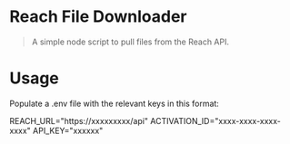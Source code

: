# Reach File Downloader
> A simple node script to pull files from the Reach API.

# Usage
Populate a .env file with the relevant keys in this format:

REACH_URL="https://xxxxxxxxx/api"
ACTIVATION_ID="xxxx-xxxx-xxxx-xxxx"
API_KEY="xxxxxx"